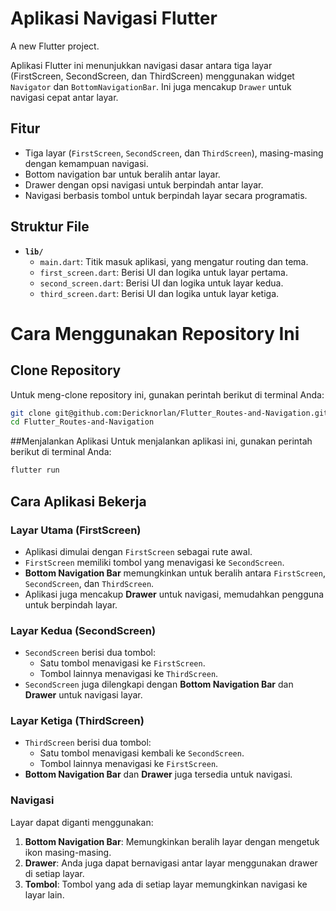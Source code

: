 # Aplikasi Navigasi Flutter

A new Flutter project.

Aplikasi Flutter ini menunjukkan navigasi dasar antara tiga layar (FirstScreen, SecondScreen, dan ThirdScreen) menggunakan widget `Navigator` dan `BottomNavigationBar`. Ini juga mencakup `Drawer` untuk navigasi cepat antar layar.

## Fitur
- Tiga layar (`FirstScreen`, `SecondScreen`, dan `ThirdScreen`), masing-masing dengan kemampuan navigasi.
- Bottom navigation bar untuk beralih antar layar.
- Drawer dengan opsi navigasi untuk berpindah antar layar.
- Navigasi berbasis tombol untuk berpindah layar secara programatis.

## Struktur File

- **`lib/`**
  - `main.dart`: Titik masuk aplikasi, yang mengatur routing dan tema.
  - `first_screen.dart`: Berisi UI dan logika untuk layar pertama.
  - `second_screen.dart`: Berisi UI dan logika untuk layar kedua.
  - `third_screen.dart`: Berisi UI dan logika untuk layar ketiga.

# Cara Menggunakan Repository Ini

## Clone Repository
Untuk meng-clone repository ini, gunakan perintah berikut di terminal Anda:

```bash
git clone git@github.com:Dericknorlan/Flutter_Routes-and-Navigation.git
cd Flutter_Routes-and-Navigation
```

##Menjalankan Aplikasi
Untuk menjalankan aplikasi ini, gunakan perintah berikut di terminal Anda:

```bash
flutter run
```

## Cara Aplikasi Bekerja

### Layar Utama (FirstScreen)

- Aplikasi dimulai dengan `FirstScreen` sebagai rute awal.
- `FirstScreen` memiliki tombol yang menavigasi ke `SecondScreen`.
- **Bottom Navigation Bar** memungkinkan untuk beralih antara `FirstScreen`, `SecondScreen`, dan `ThirdScreen`.
- Aplikasi juga mencakup **Drawer** untuk navigasi, memudahkan pengguna untuk berpindah layar.

### Layar Kedua (SecondScreen)

- `SecondScreen` berisi dua tombol:
  - Satu tombol menavigasi ke `FirstScreen`.
  - Tombol lainnya menavigasi ke `ThirdScreen`.
- `SecondScreen` juga dilengkapi dengan **Bottom Navigation Bar** dan **Drawer** untuk navigasi layar.

### Layar Ketiga (ThirdScreen)

- `ThirdScreen` berisi dua tombol:
  - Satu tombol menavigasi kembali ke `SecondScreen`.
  - Tombol lainnya menavigasi ke `FirstScreen`.
- **Bottom Navigation Bar** dan **Drawer** juga tersedia untuk navigasi.

### Navigasi

Layar dapat diganti menggunakan:

1. **Bottom Navigation Bar**: Memungkinkan beralih layar dengan mengetuk ikon masing-masing.
2. **Drawer**: Anda juga dapat bernavigasi antar layar menggunakan drawer di setiap layar.
3. **Tombol**: Tombol yang ada di setiap layar memungkinkan navigasi ke layar lain.

